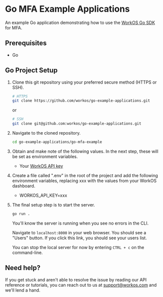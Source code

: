 # Go MFA Example Applications
An example Go application demonstrating how to use the [WorkOS Go SDK](https://github.com/workos/workos-go) for MFA.

## Prerequisites
- Go

## Go Project Setup

1. Clone this git repository using your preferred secure method (HTTPS or SSH).
   ```bash
   # HTTPS
   git clone https://github.com/workos/go-example-applications.git
   ```

   or

   ```bash
   # SSH
   git clone git@github.com:workos/go-example-applications.git
   ```

2. Navigate to the cloned repository.
   ```bash
   cd go-example-applications/go-mfa-example
   ```

3. Obtain and make note of the following values. In the next step, these will be set as environment variables.
   - Your [WorkOS API key](https://dashboard.workos.com/api-keys)


4. Create a file called ".env" in the root of the project and add the following environment variables, replacing xxx with the values from your WorkOS dashboard.
   - WORKOS_API_KEY=xxx

5. The final setup step is to start the server.
   ```bash
   go run .
   ```

   You'll know the server is running when you see no errors in the CLI.

   Navigate to `localhost:8000` in your web browser. You should see a "Users" button. If you click this link, you should see your users list.

   You can stop the local server for now by entering `CTRL + c` on the command-line.

## Need help?

If you get stuck and aren't able to resolve the issue by reading our API reference or tutorials, you can reach out to us at support@workos.com and we'll lend a hand.
